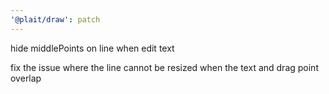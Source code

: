 ```yaml
---
'@plait/draw': patch
---
```


hide middlePoints on line when edit text

fix the issue where the line cannot be resized when the text and drag point overlap